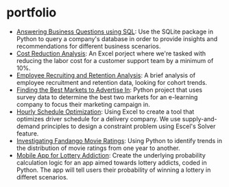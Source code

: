 # portfolio

- [Answering Business Questions using SQL](https://github.com/capvkd/portfolio/tree/master/Answering%20Business%20Questions%20using%20SQL): Use the SQLite package in Python to query a company's database in order to provide insights and recommendations for different business scenarios. 
- [Cost Reduction Analysis](https://github.com/capvkd/portfolio/tree/master/Cost%20Reduction%20Analysis): An Excel porject where we're tasked with reducing the labor cost for a customer support team by a minimum of 10%.
- [Employee Recruiting and Retention Analysis](https://github.com/capvkd/portfolio/tree/master/Employee%20Recruiting%20and%20Retention%20Analysis): A brief analysis of employee recruitment and retention data, looking for cohort trends.
- [Finding the Best Markets to Advertise In](https://github.com/capvkd/portfolio/tree/master/Finding%20the%20Best%20Markets%20to%20Advertise%20In): Python project that uses survey data to determine the best two markets for an e-learning company to focus their marketing campaign in.
- [Hourly Schedule Optimization](https://github.com/capvkd/portfolio/tree/master/Hourly%20Schedule%20Optimization): Using Excel to create a tool that optimizes driver schedule for a delivery company. We use supply-and-demand principles to design a constraint problem using Escel's Solver feature.
- [Investigating Fandango Movie Ratings](https://github.com/capvkd/portfolio/tree/master/Investigating%20Fandango%20Movie%20Ratings): Using Python to identify trends in the distribution of movie ratings from one year to another.
- [Mobile App for Lottery Addiction](https://github.com/capvkd/portfolio/tree/master/Mobile%20App%20for%20Lottery%20Addiction): Create the underlying probability calculation logic for an app aimed towards lottery addicts, coded in Python. The app will tell users their probability of winning a lottery in differet scenarios.
